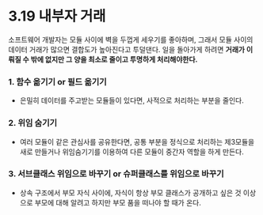 # 3.19 내부자 거래

소프트웨어 개발자는 모듈 사이에 벽을 두껍게 세우기를 좋아하며, 그래서 모듈 사이의 데이터 거래가 많으면 결합도가 높아진다고 투덜댄다.
일을 돌아가게 하려면 **거래가 이뤄질 수 밖에 없지만 그 양을 최소로 줄이고 투명하게 처리해야한다.**

### 1. 함수 옮기기 or 필드 옮기기
- 은밀히 데이터를 주고받는 모듈들이 있다면, 사적으로 처리하는 부분을 줄인다. 

### 2. 위임 숨기기
- 여러 모듈이 같은 관심사를 공유한다면, 공통 부분을 정식으로 처리하는 제3모듈을 새로 만들거나 위임숨기기를 이용하여 다른 모듈이 중간자 역할을 하게 만든다.

### 3. 서브클래스 위임으로 바꾸기 or 슈퍼클래스를 위임으로 바꾸기
- 상속 구조에서 부모 자식 사이에, 자식이 항상 부모 클래스가 공개하고 싶은 것 이상으로 부모에 대해 알려고 하지만 부모 품을 떠나야 할 때가 온다.

